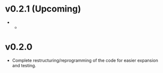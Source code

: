 # v0.2.1 (Upcoming)
* -

# v0.2.0
* Complete restructuring/reprogramming of the code for easier expansion and testing.
